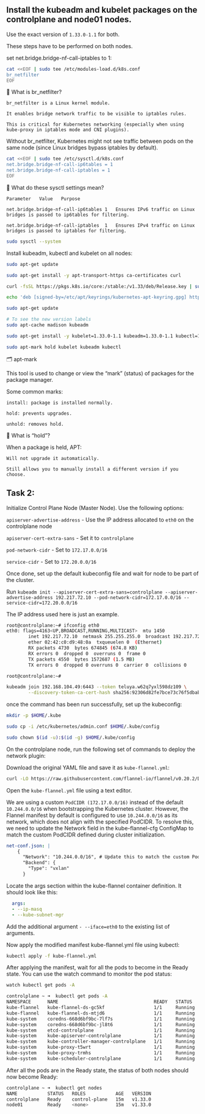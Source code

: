 ## Install the kubeadm and kubelet packages on the controlplane and node01 nodes.
Use the exact version of ```1.33.0-1.1``` for both.

These steps have to be performed on both nodes.

set net.bridge.bridge-nf-call-iptables to 1:

```bash
cat <<EOF | sudo tee /etc/modules-load.d/k8s.conf
br_netfilter
EOF
```

🌉 What is br_netfilter?

    br_netfilter is a Linux kernel module.

    It enables bridge network traffic to be visible to iptables rules.

    This is critical for Kubernetes networking (especially when using kube-proxy in iptables mode and CNI plugins).

Without br_netfilter, Kubernetes might not see traffic between pods on the same node (since Linux bridges bypass iptables by default).

```bash
cat <<EOF | sudo tee /etc/sysctl.d/k8s.conf
net.bridge.bridge-nf-call-ip6tables = 1
net.bridge.bridge-nf-call-iptables = 1
EOF
```

🌉 What do these sysctl settings mean?

    Parameter	Value	Purpose

    net.bridge.bridge-nf-call-ip6tables	1	Ensures IPv6 traffic on Linux bridges is passed to ip6tables for filtering.

    net.bridge.bridge-nf-call-iptables	1	Ensures IPv4 traffic on Linux bridges is passed to iptables for filtering.

```bash
sudo sysctl --system
```

Install kubeadm, kubectl and kubelet on all nodes:
```bash
sudo apt-get update

sudo apt-get install -y apt-transport-https ca-certificates curl

curl -fsSL https://pkgs.k8s.io/core:/stable:/v1.33/deb/Release.key | sudo gpg --dearmor -o /etc/apt/keyrings/kubernetes-apt-keyring.gpg

echo 'deb [signed-by=/etc/apt/keyrings/kubernetes-apt-keyring.gpg] https://pkgs.k8s.io/core:/stable:/v1.33/deb/ /' | sudo tee /etc/apt/sources.list.d/kubernetes.list

sudo apt-get update

# To see the new version labels
sudo apt-cache madison kubeadm

sudo apt-get install -y kubelet=1.33.0-1.1 kubeadm=1.33.0-1.1 kubectl=1.33.0-1.1

sudo apt-mark hold kubelet kubeadm kubectl
```

🗂 apt-mark

This tool is used to change or view the “mark” (status) of packages for the package manager.

Some common marks:

    install: package is installed normally.

    hold: prevents upgrades.

    unhold: removes hold.

🛑 What is “hold”?

When a package is held, APT:

    Will not upgrade it automatically.

    Still allows you to manually install a different version if you choose.
    
## Task 2:

Initialize Control Plane Node (Master Node). Use the following options:


```apiserver-advertise-address``` - Use the IP address allocated to ```eth0``` on the controlplane node

```apiserver-cert-extra-sans``` - Set it to ```controlplane```

```pod-network-cidr``` - Set to ```172.17.0.0/16```

```service-cidr``` - Set to ```172.20.0.0/16```

Once done, set up the default kubeconfig file and wait for node to be part of the cluster.

Run ```kubeadm init --apiserver-cert-extra-sans=controlplane --apiserver-advertise-address 192.217.72.10 --pod-network-cidr=172.17.0.0/16 --service-cidr=172.20.0.0/16```

The IP address used here is just an example. 

```bash
root@controlplane:~# ifconfig eth0
eth0: flags=4163<UP,BROADCAST,RUNNING,MULTICAST>  mtu 1450
        inet 192.217.72.10  netmask 255.255.255.0  broadcast 192.217.72.255
        ether 02:42:c0:d9:48:0a  txqueuelen 0  (Ethernet)
        RX packets 4730  bytes 674845 (674.8 KB)
        RX errors 0  dropped 0  overruns 0  frame 0
        TX packets 4550  bytes 1572687 (1.5 MB)
        TX errors 0  dropped 0 overruns 0  carrier 0  collisions 0

root@controlplane:~#
```
```bash
kubeadm join 192.168.104.49:6443 --token teluya.w62q7yxl598dz109 \
        --discovery-token-ca-cert-hash sha256:92306d82fe7bce73c76f5dbab532bfc129514d86ac9266ff24693004f1b0ea9a 
```
once the command has been run successfully, set up the kubeconfig:

```bash
mkdir -p $HOME/.kube

sudo cp -i /etc/kubernetes/admin.conf $HOME/.kube/config

sudo chown $(id -u):$(id -g) $HOME/.kube/config
```

On the controlplane node, run the following set of commands to deploy the network plugin:

Download the original YAML file and save it as ```kube-flannel.yml```:
```bash
curl -LO https://raw.githubusercontent.com/flannel-io/flannel/v0.20.2/Documentation/kube-flannel.yml
```
Open the ```kube-flannel.yml``` file using a text editor.

We are using a custom ```PodCIDR (172.17.0.0/16)``` instead of the default ```10.244.0.0/16``` when bootstrapping the Kubernetes cluster. However, the Flannel manifest by default is configured to use ```10.244.0.0/16``` as its network, which does not align with the specified PodCIDR. To resolve this, we need to update the Network field in the kube-flannel-cfg ConfigMap to match the custom PodCIDR defined during cluster initialization.
```yaml
net-conf.json: |
    {
      "Network": "10.244.0.0/16", # Update this to match the custom PodCIDR
      "Backend": {
        "Type": "vxlan"
      }
```

Locate the args section within the kube-flannel container definition. It should look like this:
```yaml
  args:
  - --ip-masq
  - --kube-subnet-mgr

```
Add the additional argument ```- --iface=eth0``` to the existing list of arguments.

Now apply the modified manifest kube-flannel.yml file using kubectl:
```bash
kubectl apply -f kube-flannel.yml
```

After applying the manifest, wait for all the pods to become in the Ready state. You can use the watch command to monitor the pod status:

```bash
watch kubectl get pods -A

controlplane ~ ➜  kubectl get pods -A
NAMESPACE      NAME                                   READY   STATUS    RESTARTS   AGE
kube-flannel   kube-flannel-ds-gc5kf                  1/1     Running   0          54s
kube-flannel   kube-flannel-ds-mtjd6                  1/1     Running   0          54s
kube-system    coredns-668d6bf9bc-7lf7s               1/1     Running   0          3m31s
kube-system    coredns-668d6bf9bc-jl8t6               1/1     Running   0          3m31s
kube-system    etcd-controlplane                      1/1     Running   0          3m37s
kube-system    kube-apiserver-controlplane            1/1     Running   0          3m37s
kube-system    kube-controller-manager-controlplane   1/1     Running   0          3m37s
kube-system    kube-proxy-t5wrt                       1/1     Running   0          3m31s
kube-system    kube-proxy-trmhs                       1/1     Running   0          3m8s
kube-system    kube-scheduler-controlplane            1/1     Running   0          3m37s
```
After all the pods are in the Ready state, the status of both nodes should now become Ready:

```bash
controlplane ~ ➜  kubectl get nodes 
NAME           STATUS   ROLES           AGE   VERSION 
controlplane   Ready    control-plane   15m   v1.33.0 
node01         Ready    <none>          15m   v1.33.0 
```
